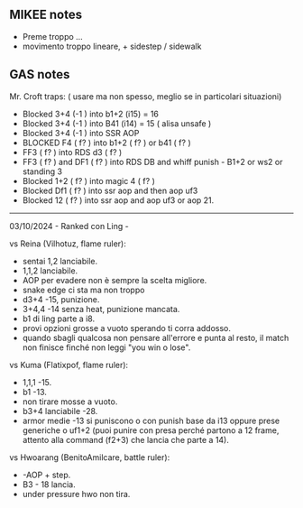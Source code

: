 ## MIKEE notes

- Preme troppo ...
- movimento troppo lineare, + sidestep / sidewalk

## GAS notes

Mr. Croft traps: ( usare ma non spesso, meglio se in particolari situazioni)

- Blocked 3+4 (-1 ) into b1+2 (i15) = 16
- Blocked 3+4 (-1 ) into B41 (i14) = 15 ( alisa unsafe )
- Blocked 3+4 (-1 ) into SSR AOP
- BLOCKED F4 ( f? ) into b1+2 ( f? ) or b41 ( f? )
- FF3 ( f? ) into RDS d3 ( f? )
- FF3 ( f? ) and DF1 ( f? ) into RDS DB and whiff punish - B1+2 or ws2 or standing 3
- Blocked 1+2 ( f? ) into magic 4 ( f? )
- Blocked Df1 ( f? ) into ssr aop and then aop uf3
- Blocked 12 ( f? ) into ssr aop and aop uf3 or aop 21.

---

03/10/2024 - Ranked con Ling -

vs Reina (Vilhotuz, flame ruler):

- sentai 1,2 lanciabile.
- 1,1,2 lanciabile.
- AOP per evadere non è sempre la scelta migliore.
- snake edge ci sta ma non troppo
- d3+4 -15, punizione.
- 3+4,4 -14 senza heat, punizione mancata.
- b1 di ling parte a i8.
- provi opzioni grosse a vuoto sperando ti corra addosso.
- quando sbagli qualcosa non pensare all'errore e punta al resto, il match non finisce finché non leggi "you win o lose".

vs Kuma (Flatixpof, flame ruler):

- 1,1,1 -15.
- b1 -13.
- non tirare mosse a vuoto.
- b3+4 lanciabile -28.
- armor medie -13 si puniscono o con punish base da i13 oppure prese generiche o uf1+2 (puoi punire con presa perché partono a 12 frame, attento alla command (f2+3) che lancia che parte a 14).

vs Hwoarang (BenitoAmilcare, battle ruler):

- -AOP + step.
- B3 - 18 lancia.
- under pressure hwo non tira.
